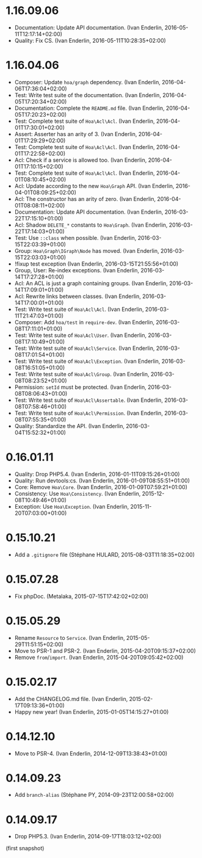 # 1.16.09.06

  * Documentation: Update API documentation. (Ivan Enderlin, 2016-05-11T12:17:14+02:00)
  * Quality: Fix CS. (Ivan Enderlin, 2016-05-11T10:28:35+02:00)

# 1.16.04.06

  * Composer: Update `hoa/graph` dependency. (Ivan Enderlin, 2016-04-06T17:36:04+02:00)
  * Test: Write test suite of the documentation. (Ivan Enderlin, 2016-04-05T17:20:34+02:00)
  * Documentation: Complete the `README.md` file. (Ivan Enderlin, 2016-04-05T17:20:23+02:00)
  * Test: Complete test suite of `Hoa\Acl\Acl`. (Ivan Enderlin, 2016-04-01T17:30:01+02:00)
  * Assert: Asserter has an arity of 3. (Ivan Enderlin, 2016-04-01T17:29:29+02:00)
  * Test: Complete test suite of `Hoa\Acl\Acl`. (Ivan Enderlin, 2016-04-01T17:22:58+02:00)
  * Acl: Check if a service is allowed too. (Ivan Enderlin, 2016-04-01T17:10:15+02:00)
  * Test: Complete test suite of `Hoa\Acl\Acl`. (Ivan Enderlin, 2016-04-01T08:10:45+02:00)
  * Acl: Update according to the new `Hoa\Graph` API. (Ivan Enderlin, 2016-04-01T08:09:25+02:00)
  * Acl: The constructor has an arity of zero. (Ivan Enderlin, 2016-04-01T08:08:11+02:00)
  * Documentation: Update API documentation. (Ivan Enderlin, 2016-03-22T17:15:10+01:00)
  * Acl: Shadow `DELETE_*` constants to `Hoa\Graph`. (Ivan Enderlin, 2016-03-22T17:14:03+01:00)
  * Test: Use `::class` when possible. (Ivan Enderlin, 2016-03-15T22:03:39+01:00)
  * Group: `Hoa\Graph\IGraph\Node` has moved. (Ivan Enderlin, 2016-03-15T22:03:03+01:00)
  * !fixup test exception (Ivan Enderlin, 2016-03-15T21:55:56+01:00)
  * Group, User: Re-index exceptions. (Ivan Enderlin, 2016-03-14T17:27:28+01:00)
  * Acl: An ACL is just a graph containing groups. (Ivan Enderlin, 2016-03-14T17:09:01+01:00)
  * Acl: Rewrite links between classes. (Ivan Enderlin, 2016-03-14T17:00:01+01:00)
  * Test: Write test suite of `Hoa\Acl\Acl`. (Ivan Enderlin, 2016-03-11T21:47:03+01:00)
  * Composer: Add `hoa/test` in `require-dev`. (Ivan Enderlin, 2016-03-08T17:11:01+01:00)
  * Test: Write test suite of `Hoa\Acl\User`. (Ivan Enderlin, 2016-03-08T17:10:49+01:00)
  * Test: Write test suite of `Hoa\Acl\Service`. (Ivan Enderlin, 2016-03-08T17:01:54+01:00)
  * Test: Write test suite of `Hoa\Acl\Exception`. (Ivan Enderlin, 2016-03-08T16:51:05+01:00)
  * Test: Write test suite of `Hoa\Acl\Group`. (Ivan Enderlin, 2016-03-08T08:23:52+01:00)
  * Permission: `setId` must be protected. (Ivan Enderlin, 2016-03-08T08:06:43+01:00)
  * Test: Write test suite of `Hoa\Acl\Assertable`. (Ivan Enderlin, 2016-03-08T07:58:46+01:00)
  * Test: Write test suite of `Hoa\Acl\Permission`. (Ivan Enderlin, 2016-03-08T07:55:35+01:00)
  * Quality: Standardize the API. (Ivan Enderlin, 2016-03-04T15:52:32+01:00)

# 0.16.01.11

  * Quality: Drop PHP5.4. (Ivan Enderlin, 2016-01-11T09:15:26+01:00)
  * Quality: Run devtools:cs. (Ivan Enderlin, 2016-01-09T08:55:51+01:00)
  * Core: Remove `Hoa\Core`. (Ivan Enderlin, 2016-01-09T07:59:21+01:00)
  * Consistency: Use `Hoa\Consistency`. (Ivan Enderlin, 2015-12-08T10:49:46+01:00)
  * Exception: Use `Hoa\Exception`. (Ivan Enderlin, 2015-11-20T07:03:00+01:00)

# 0.15.10.21

  * Add a `.gitignore` file (Stéphane HULARD, 2015-08-03T11:18:35+02:00)

# 0.15.07.28

  * Fix phpDoc. (Metalaka, 2015-07-15T17:42:02+02:00)

# 0.15.05.29

  * Rename `Resource` to `Service`. (Ivan Enderlin, 2015-05-29T11:51:15+02:00)
  * Move to PSR-1 and PSR-2. (Ivan Enderlin, 2015-04-20T09:15:37+02:00)
  * Remove `from`/`import`. (Ivan Enderlin, 2015-04-20T09:05:42+02:00)

# 0.15.02.17

  * Add the CHANGELOG.md file. (Ivan Enderlin, 2015-02-17T09:13:36+01:00)
  * Happy new year! (Ivan Enderlin, 2015-01-05T14:15:27+01:00)

# 0.14.12.10

  * Move to PSR-4. (Ivan Enderlin, 2014-12-09T13:38:43+01:00)

# 0.14.09.23

  * Add `branch-alias` (Stéphane PY, 2014-09-23T12:00:58+02:00)

# 0.14.09.17

  * Drop PHP5.3. (Ivan Enderlin, 2014-09-17T18:03:12+02:00)

(first snapshot)
